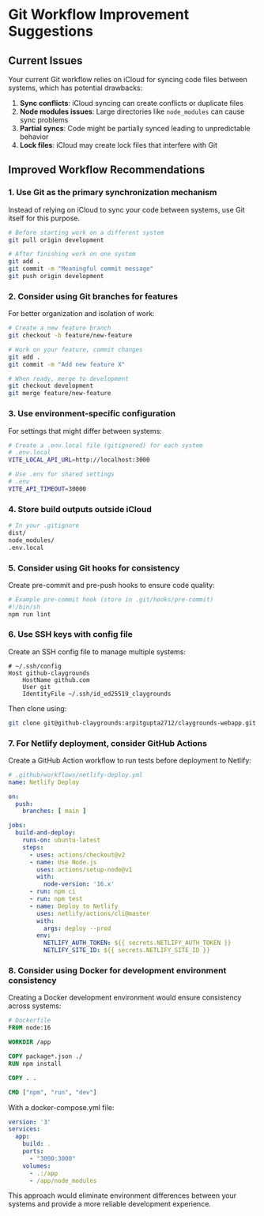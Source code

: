 # Git Workflow Improvement Suggestions

## Current Issues

Your current Git workflow relies on iCloud for syncing code files between systems, which has potential drawbacks:

1. **Sync conflicts**: iCloud syncing can create conflicts or duplicate files
2. **Node modules issues**: Large directories like `node_modules` can cause sync problems
3. **Partial syncs**: Code might be partially synced leading to unpredictable behavior
4. **Lock files**: iCloud may create lock files that interfere with Git

## Improved Workflow Recommendations

### 1. Use Git as the primary synchronization mechanism

Instead of relying on iCloud to sync your code between systems, use Git itself for this purpose.

```bash
# Before starting work on a different system
git pull origin development

# After finishing work on one system
git add .
git commit -m "Meaningful commit message"
git push origin development
```

### 2. Consider using Git branches for features

For better organization and isolation of work:

```bash
# Create a new feature branch
git checkout -b feature/new-feature

# Work on your feature, commit changes
git add .
git commit -m "Add new feature X"

# When ready, merge to development
git checkout development
git merge feature/new-feature
```

### 3. Use environment-specific configuration

For settings that might differ between systems:

```bash
# Create a .env.local file (gitignored) for each system
# .env.local
VITE_LOCAL_API_URL=http://localhost:3000

# Use .env for shared settings
# .env
VITE_API_TIMEOUT=30000
```

### 4. Store build outputs outside iCloud

```bash
# In your .gitignore
dist/
node_modules/
.env.local
```

### 5. Consider using Git hooks for consistency

Create pre-commit and pre-push hooks to ensure code quality:

```bash
# Example pre-commit hook (store in .git/hooks/pre-commit)
#!/bin/sh
npm run lint
```

### 6. Use SSH keys with config file

Create an SSH config file to manage multiple systems:

```
# ~/.ssh/config
Host github-claygrounds
    HostName github.com
    User git
    IdentityFile ~/.ssh/id_ed25519_claygrounds
```

Then clone using:

```bash
git clone git@github-claygrounds:arpitgupta2712/claygrounds-webapp.git
```

### 7. For Netlify deployment, consider GitHub Actions

Create a GitHub Action workflow to run tests before deployment to Netlify:

```yaml
# .github/workflows/netlify-deploy.yml
name: Netlify Deploy

on:
  push:
    branches: [ main ]

jobs:
  build-and-deploy:
    runs-on: ubuntu-latest
    steps:
      - uses: actions/checkout@v2
      - name: Use Node.js
        uses: actions/setup-node@v1
        with:
          node-version: '16.x'
      - run: npm ci
      - run: npm test
      - name: Deploy to Netlify
        uses: netlify/actions/cli@master
        with:
          args: deploy --prod
        env:
          NETLIFY_AUTH_TOKEN: ${{ secrets.NETLIFY_AUTH_TOKEN }}
          NETLIFY_SITE_ID: ${{ secrets.NETLIFY_SITE_ID }}
```

### 8. Consider using Docker for development environment consistency

Creating a Docker development environment would ensure consistency across systems:

```dockerfile
# Dockerfile
FROM node:16

WORKDIR /app

COPY package*.json ./
RUN npm install

COPY . .

CMD ["npm", "run", "dev"]
```

With a docker-compose.yml file:

```yaml
version: '3'
services:
  app:
    build: .
    ports:
      - "3000:3000"
    volumes:
      - .:/app
      - /app/node_modules
```

This approach would eliminate environment differences between your systems and provide a more reliable development experience.
